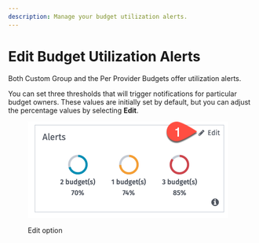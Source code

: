 ```yaml
---
description: Manage your budget utilization alerts.
---
```


# Edit Budget Utilization Alerts

Both Custom Group and the Per Provider Budgets offer utilization alerts.&#x20;

You can set three thresholds that will trigger notifications for particular budget owners. These values are initially set by default, but you can adjust the percentage values by selecting **Edit**.

<figure><img src="../../../.gitbook/assets/image (676).png" alt=""><figcaption><p>Edit option</p></figcaption></figure>
